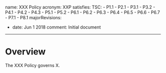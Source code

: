 name: XXX Policy
acronym: XXP
satisfies:
  TSC:
    - P1.1
    - P2.1
    - P3.1
    - P3.2
    - P4.1
    - P4.2
    - P4.3
    - P5.1
    - P5.2
    - P6.1
    - P6.2
    - P6.3
    - P6.4
    - P6.5
    - P6.6
    - P6.7
    - P7.1
    - P8.1
majorRevisions:
  - date: Jun 1 2018
    comment: Initial document
---

# Overview

The XXX Policy governs X.
